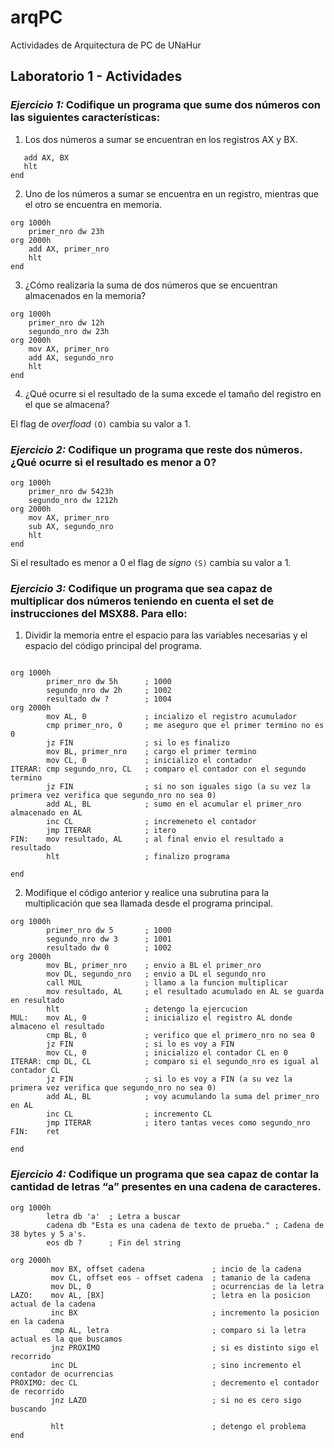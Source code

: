 # arqPC
Actividades de Arquitectura de PC de UNaHur

## Laboratorio 1 - Actividades

### *Ejercicio 1:* Codifique un programa que sume dos números con las siguientes características:

1. Los dos números a sumar se encuentran en los registros AX y BX.

```assembly
   add AX, BX
   hlt
end

```

2. Uno de los números a sumar se encuentra en un registro, mientras que el otro se encuentra en memoria.

```assembly
org 1000h    
    primer_nro dw 23h
org 2000h
    add AX, primer_nro
    hlt
end

```

3. ¿Cómo realizaría la suma de dos números que se encuentran almacenados en la memoria?

```assembly
org 1000h
    primer_nro dw 12h
    segundo_nro dw 23h
org 2000h
    mov AX, primer_nro
    add AX, segundo_nro
    hlt
end

```

4. ¿Qué ocurre si el resultado de la suma excede el tamaño del registro en el que se almacena?

El flag de *overfload* `(O)` cambia su valor a 1.

### *Ejercicio 2:* Codifique un programa que reste dos números. ¿Qué ocurre si el resultado es menor a 0?

```assembly
org 1000h
    primer_nro dw 5423h
    segundo_nro dw 1212h
org 2000h
    mov AX, primer_nro
    sub AX, segundo_nro
    hlt
end

```

Si el resultado es menor a 0 el flag de *signo* `(S)` cambia su valor a 1.

### *Ejercicio 3:* Codifique un programa que sea capaz de multiplicar dos números teniendo en cuenta el set de instrucciones del MSX88. Para ello:

1. Dividir la memoria entre el espacio para las variables necesarias y el espacio del código principal del programa.


```assembly

org 1000h
        primer_nro dw 5h      ; 1000
        segundo_nro dw 2h     ; 1002
        resultado dw ?        ; 1004
org 2000h
        mov AL, 0             ; incializo el registro acumulador
        cmp primer_nro, 0     ; me aseguro que el primer termino no es 0
        jz FIN                ; si lo es finalizo
        mov BL, primer_nro    ; cargo el primer termino
        mov CL, 0             ; inicializo el contador
ITERAR: cmp segundo_nro, CL   ; comparo el contador con el segundo termino
        jz FIN                ; si no son iguales sigo (a su vez la primera vez verifica que segundo_nro no sea 0)
        add AL, BL            ; sumo en el acumular el primer_nro almacenado en AL
        inc CL                ; incremeneto el contador
        jmp ITERAR            ; itero
FIN:    mov resultado, AL     ; al final envio el resultado a resultado
        hlt                   ; finalizo programa

end

```

2. Modifique el código anterior y realice una subrutina para la multiplicación que sea llamada desde el programa principal.

```assembly
org 1000h
        primer_nro dw 5       ; 1000
        segundo_nro dw 3      ; 1001
        resultado dw 0        ; 1002
org 2000h
        mov BL, primer_nro    ; envio a BL el primer_nro
        mov DL, segundo_nro   ; envio a DL el segundo_nro
        call MUL              ; llamo a la funcion multiplicar
        mov resultado, AL     ; el resultado acumulado en AL se guarda en resultado
        hlt                   ; detengo la ejercucion
MUL:    mov AL, 0             ; inicializo el registro AL donde almaceno el resultado
        cmp BL, 0             ; verifico que el primero_nro no sea 0
        jz FIN                ; si lo es voy a FIN
        mov CL, 0             ; inicializo el contador CL en 0
ITERAR: cmp DL, CL            ; comparo si el segundo_nro es igual al contador CL
        jz FIN                ; si lo es voy a FIN (a su vez la primera vez verifica que segundo_nro no sea 0)
        add AL, BL            ; voy acumulando la suma del primer_nro en AL
        inc CL                ; incremento CL
        jmp ITERAR            ; itero tantas veces como segundo_nro
FIN:    ret

end

```

### *Ejercicio 4:* Codifique un programa que sea capaz de contar la cantidad de letras “a” presentes en una cadena de caracteres.

```assembly
org 1000h
        letra db 'a'  ; Letra a buscar
        cadena db "Esta es una cadena de texto de prueba." ; Cadena de 38 bytes y 5 a's.
        eos db ?      ; Fin del string
        
org 2000h
         mov BX, offset cadena               ; incio de la cadena
         mov CL, offset eos - offset cadena  ; tamanio de la cadena
         mov DL, 0                           ; ocurrencias de la letra
LAZO:    mov AL, [BX]                        ; letra en la posicion actual de la cadena
         inc BX                              ; incremento la posicion en la cadena
         cmp AL, letra                       ; comparo si la letra actual es la que buscamos
         jnz PROXIMO                         ; si es distinto sigo el recorrido
         inc DL                              ; sino incremento el contador de ocurrencias
PROXIMO: dec CL                              ; decremento el contador de recorrido
         jnz LAZO                            ; si no es cero sigo buscando

         hlt                                 ; detengo el problema
end

```